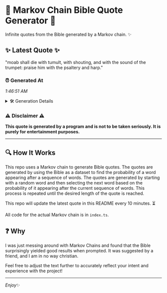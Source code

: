 # 📖 Markov Chain Bible Quote Generator 📖

Infinite quotes from the Bible generated by a Markov chain. ✨

## ✨ Latest Quote ✨
"moab shall die with tumult, with shouting, and with the sound of the trumpet: praise him with the psaltery and harp."

### ⏰ Generated At
*1:46:51 AM*

<details>
    <summary>🛠️ Generation Details</summary>
    <p>
        <strong>🌱 Seed:</strong> moab<br>
        <strong>🔄 Iterations:</strong> 20<br>
        <strong>📜 Context History:</strong><br>[ moab ]: shall<br>[ moab, shall ]: die<br>[ moab, shall, die ]: with<br>[ moab, shall, die, with ]: tumult,<br>[ moab, shall, die, with, tumult, ]: with<br>[ moab, shall, die, with, tumult,, with ]: shouting,<br>[ shall, die, with, tumult,, with, shouting, ]: and<br>[ die, with, tumult,, with, shouting,, and ]: with<br>[ with, tumult,, with, shouting,, and, with ]: the<br>[ tumult,, with, shouting,, and, with, the ]: sound<br>[ with, shouting,, and, with, the, sound ]: of<br>[ shouting,, and, with, the, sound, of ]: the<br>[ and, with, the, sound, of, the ]: trumpet:<br>[ with, the, sound, of, the, trumpet: ]: praise<br>[ the, sound, of, the, trumpet:, praise ]: him<br>[ sound, of, the, trumpet:, praise, him ]: with<br>[ of, the, trumpet:, praise, him, with ]: the<br>[ the, trumpet:, praise, him, with, the ]: psaltery<br>[ trumpet:, praise, him, with, the, psaltery ]: and<br>[ praise, him, with, the, psaltery, and ]: harp.<br>
    </p>
</details>

### ⚠️ Disclaimer ⚠️
**This quote is generated by a program and is not to be taken seriously. It is purely for entertainment purposes.**

---

## 🔍 How It Works

This repo uses a Markov chain to generate Bible quotes. The quotes are generated by using the Bible as a dataset to find the probability of a word appearing after a sequence of words. The quotes are generated by starting with a random word and then selecting the next word based on the probability of it appearing after the current sequence of words. This process is repeated until the desired length of the quote is reached.

This repo will update the latest quote in this README every 10 minutes. ⏳

All code for the actual Markov chain is in `index.ts`.

## ❓ Why

I was just messing around with Markov Chains and found that the Bible surprisingly yielded good results when prompted. 
It was suggested by a friend, and I am in no way christian.

Feel free to adjust the text further to accurately reflect your intent and experience with the project!

---

*Enjoy*✨
